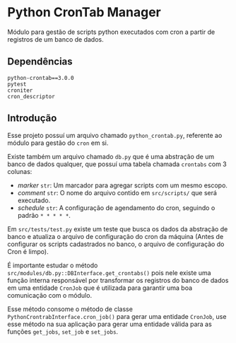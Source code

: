 # Python CronTab Manager

Módulo para gestão de scripts python executados com cron a partir de registros de um banco de dados.

## Dependências
```
python-crontab==3.0.0
pytest
croniter
cron_descriptor
```

## Introdução

Esse projeto possuí um arquivo chamado `python_crontab.py`, referente ao módulo para gestão do `cron` em si.

Existe também um arquivo chamado `db.py` que é uma abstração de um banco de dados qualquer, que possuí uma tabela chamada `crontabs` com 3 colunas:
- *marker* `str`: Um marcador para agregar scripts com um mesmo escopo.
- *comment* `str`: O nome do arquivo contido em `src/scripts/` que será executado.
- *schedule* `str`: A configuração de agendamento do cron, seguindo o padrão `* * * * *`.

Em `src/tests/test.py` existe um teste que busca os dados da abstração de banco e atualiza o arquivo de configuração do cron da máquina (Antes de configurar os scripts cadastrados no banco, o arquivo de configuração do Cron é limpo).

É importante estudar o método `src/modules/db.py::DBInterface.get_crontabs()` pois nele existe uma função interna responsável por transformar os registros do banco de dados em uma entidade `CronJob` que é utilizada para garantir uma boa comunicação com o módulo.

Esse método consome o método de classe `PythonCrontrabInterface.cron_job()` para gerar uma entidade `CronJob`, use esse método na sua aplicação para gerar uma entidade válida para as funções `get_jobs`, `set_job` e `set_jobs`.
